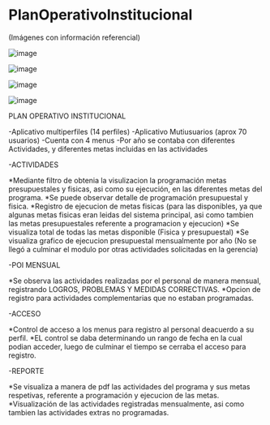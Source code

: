 # PlanOperativoInstitucional

(Imágenes con información referencial)

![image](https://user-images.githubusercontent.com/14944400/116321955-b63c7500-a780-11eb-89a3-362cd0699407.png)

![image](https://user-images.githubusercontent.com/14944400/116321980-bfc5dd00-a780-11eb-9dd1-850912ee12ff.png)

![image](https://user-images.githubusercontent.com/14944400/116322699-30b9c480-a782-11eb-8ba9-9ba45d65e1ff.png)

![image](https://user-images.githubusercontent.com/14944400/116321997-c6eceb00-a780-11eb-8c9e-83caa741e9a6.png)

PLAN OPERATIVO INSTITUCIONAL

-Aplicativo multiperfiles (14 perfiles)
-Aplicativo Mutiusuarios (aprox 70 usuarios)
-Cuenta con 4 menus
-Por año se contaba con diferentes Actividades, y diferentes metas incluidas en las actividades

-ACTIVIDADES

*Mediante filtro de obtenia la visulizacion la programación metas presupuestales y fisicas, asi como su ejecución, en las diferentes metas del programa.
*Se puede observar detalle de programación presupuestal y fisica.
*Registro de ejecucion de metas fisicas (para las disponibles, ya que algunas metas fisicas eran leidas del sistema principal, asi como tambien las metas presupuestales referente a programacion y ejecucion)
*Se visualiza total de todas las metas disponible (Fisica y presupuestal)
*Se visualiza grafico de ejecucion presupuestal mensualmente por año (No se llegó a culminar el modulo por otras actividades solicitadas en la gerencia)

-POI MENSUAL

*Se observa las actividades realizadas por el personal de manera mensual, registrando LOGROS, PROBLEMAS Y MEDIDAS CORRECTIVAS.
*Opcion de registro para actividades complementarias que no estaban programadas.

-ACCESO

*Control de acceso a los menus para registro al personal deacuerdo a su perfil.
*EL control se daba determinando un rango de fecha en la cual podian acceder, luego de culminar el tiempo se cerraba el acceso para registro.

-REPORTE

*Se visualiza a manera de pdf las actividades del programa y sus metas respetivas, referente a programación y ejecucion de las metas.
*Visualización de las actividades registradas mensualmente, asi como tambien las actividades extras no programadas.
